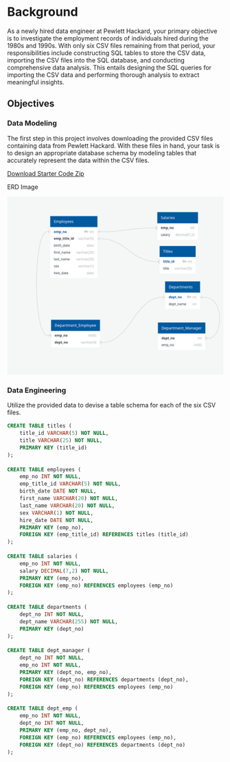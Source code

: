 # Background

As a newly hired data engineer at Pewlett Hackard, your primary objective is to investigate the employment records of individuals hired during the 1980s and 1990s. With only six CSV files remaining from that period, your responsibilities include constructing SQL tables to store the CSV data, importing the CSV files into the SQL database, and conducting comprehensive data analysis. This entails designing the SQL queries for importing the CSV data and performing thorough analysis to extract meaningful insights.

## Objectives

### Data Modeling

The first step in this project involves downloading the provided CSV files containing data from Pewlett Hackard. With these files in hand, your task is to design an appropriate database schema by modeling tables that accurately represent the data within the CSV files.

[Download Starter Code Zip](https://static.bc-edx.com/data/dl-1-1/m9/lms/starter/m9-starter-code.zip)

ERD Image

![Employee Erd](EmployeeSQL/employee_erd.png)


### Data Engineering

Utilize the provided data to devise a table schema for each of the six CSV files.

```sql
CREATE TABLE titles (
    title_id VARCHAR(5) NOT NULL,
    title VARCHAR(25) NOT NULL,
    PRIMARY KEY (title_id)
);

CREATE TABLE employees (
    emp_no INT NOT NULL,
    emp_title_id VARCHAR(5) NOT NULL,
    birth_date DATE NOT NULL,
    first_name VARCHAR(20) NOT NULL,
    last_name VARCHAR(20) NOT NULL,
    sex VARCHAR(1) NOT NULL,
    hire_date DATE NOT NULL,
    PRIMARY KEY (emp_no),
    FOREIGN KEY (emp_title_id) REFERENCES titles (title_id)
);

CREATE TABLE salaries (
    emp_no INT NOT NULL,
    salary DECIMAL(7,2) NOT NULL,
    PRIMARY KEY (emp_no),
    FOREIGN KEY (emp_no) REFERENCES employees (emp_no)
);

CREATE TABLE departments (
    dept_no INT NOT NULL,
    dept_name VARCHAR(255) NOT NULL,
    PRIMARY KEY (dept_no)
);

CREATE TABLE dept_manager (
    dept_no INT NOT NULL,
    emp_no INT NOT NULL,
    PRIMARY KEY (dept_no, emp_no),
    FOREIGN KEY (dept_no) REFERENCES departments (dept_no),
    FOREIGN KEY (emp_no) REFERENCES employees (emp_no)
);

CREATE TABLE dept_emp (
    emp_no INT NOT NULL,
    dept_no INT NOT NULL,
    PRIMARY KEY (emp_no, dept_no),
    FOREIGN KEY (emp_no) REFERENCES employees (emp_no),
    FOREIGN KEY (dept_no) REFERENCES departments (dept_no)
);

